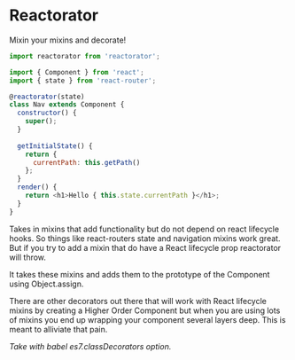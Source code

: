 # Reactorator
Mixin your mixins and decorate!



```js
import reactorator from 'reactorator';

import { Component } from 'react';
import { state } from 'react-router';

@reactorator(state)
class Nav extends Component {
  constructor() {
    super();
  }
  
  getInitialState() {
    return {
      currentPath: this.getPath()
    };
  }
  render() {
    return <h1>Hello { this.state.currentPath }</h1>;
  }
}
```
Takes in mixins that add functionality but do not depend on react lifecycle hooks. So things like react-routers state and navigation mixins work great. But if you try to add a mixin that do have a React lifecycle prop reactorator will throw.

It takes these mixins and adds them to the prototype of the Component using Object.assign.

There are other decorators out there that will work with React lifecycle mixins by creating a Higher Order Component but when you are using lots of mixins you end up wrapping your component several layers deep. This is meant to alliviate that pain.

_Take with babel es7.classDecorators option._